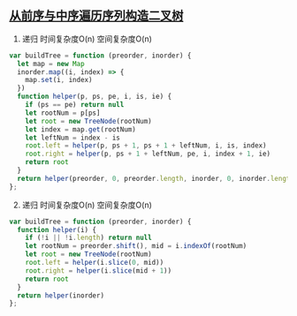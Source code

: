 ## [从前序与中序遍历序列构造二叉树](https://leetcode-cn.com/problems/construct-binary-tree-from-preorder-and-inorder-traversal/)

1. 递归 时间复杂度O(n) 空间复杂度O(n)
```js
var buildTree = function (preorder, inorder) {
  let map = new Map
  inorder.map((i, index) => {
    map.set(i, index)
  })
  function helper(p, ps, pe, i, is, ie) {
    if (ps == pe) return null
    let rootNum = p[ps]
    let root = new TreeNode(rootNum)
    let index = map.get(rootNum)
    let leftNum = index - is
    root.left = helper(p, ps + 1, ps + 1 + leftNum, i, is, index)
    root.right = helper(p, ps + 1 + leftNum, pe, i, index + 1, ie)
    return root
  }
  return helper(preorder, 0, preorder.length, inorder, 0, inorder.length)
};
```

2. 递归 时间复杂度O(n) 空间复杂度O(n)
```js
var buildTree = function (preorder, inorder) {
  function helper(i) {
    if (!i || !i.length) return null
    let rootNum = preorder.shift(), mid = i.indexOf(rootNum)
    let root = new TreeNode(rootNum)
    root.left = helper(i.slice(0, mid))
    root.right = helper(i.slice(mid + 1))
    return root
  }
  return helper(inorder)
};
```